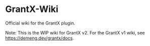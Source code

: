 # GrantX-Wiki
Official wiki for the GrantX plugin.

Note: This is the WIP wiki for GrantX v2. For the GrantX v1 wiki, see https://demeng.dev/grantx/docs.
